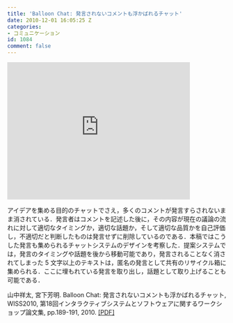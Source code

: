 ```yaml
---
title: 'Balloon Chat: 発言されないコメントも浮かばれるチャット'
date: 2010-12-01 16:05:25 Z
categories:
- コミュニケーション
id: 1084
comment: false
---
```


<iframe width="420" height="315" src="https://www.youtube.com/embed/56UYC2ZcYGg" frameborder="0" allowfullscreen></iframe>


アイデアを集める目的のチャットでさえ，多くのコメントが発言すらされないまま消されている．発言者はコメントを記述した後に，その内容が現在の議論の流れに対して適切なタイミングか，適切な話題か，そして適切な品質かを自己評価し，不適切だと判断したものは発言せずに削除しているのである．本稿ではこうした発言も集められるチャットシステムのデザインを考察した．提案システムでは，発言のタイミングや話題を後から移動可能であり，発言されることなく消されてしまった 5 文字以上のテキストは，匿名の発言として共有のリサイクル箱に集められる．ここに埋もれている発言を取り出し，話題として取り上げることも可能である．

山中祥太, 宮下芳明. Balloon Chat: 発言されないコメントも浮かばれるチャット, WISS2010, 第18回インタラクティブシステムとソフトウェアに関するワークショップ論文集, pp.189-191, 2010\. [[PDF]](http://www.wiss.org/WISS2010Proceedings/PDF/D31.pdf)

